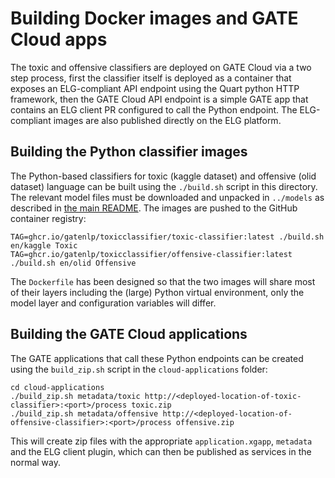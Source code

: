 # Building Docker images and GATE Cloud apps

The toxic and offensive classifiers are deployed on GATE Cloud via a two step process, first the classifier itself is deployed as a container that exposes an ELG-compliant API endpoint using the Quart python HTTP framework, then the GATE Cloud API endpoint is a simple GATE app that contains an ELG client PR configured to call the Python endpoint.  The ELG-compliant images are also published directly on the ELG platform.

## Building the Python classifier images

The Python-based classifiers for toxic (kaggle dataset) and offensive (olid dataset) language can be built using the `./build.sh` script in this directory.  The relevant model files must be downloaded and unpacked in `../models` as described in [the main README](../README.md).  The images are pushed to the GitHub container registry:

```
TAG=ghcr.io/gatenlp/toxicclassifier/toxic-classifier:latest ./build.sh en/kaggle Toxic
TAG=ghcr.io/gatenlp/toxicclassifier/offensive-classifier:latest ./build.sh en/olid Offensive
```

The `Dockerfile` has been designed so that the two images will share most of their layers including the (large) Python virtual environment, only the model layer and configuration variables will differ.

## Building the GATE Cloud applications

The GATE applications that call these Python endpoints can be created using the `build_zip.sh` script in the `cloud-applications` folder:

```
cd cloud-applications
./build_zip.sh metadata/toxic http://<deployed-location-of-toxic-classifier>:<port>/process toxic.zip
./build_zip.sh metadata/offensive http://<deployed-location-of-offensive-classifier>:<port>/process offensive.zip
```

This will create zip files with the appropriate `application.xgapp`, `metadata` and the ELG client plugin, which can then be published as services in the normal way.
